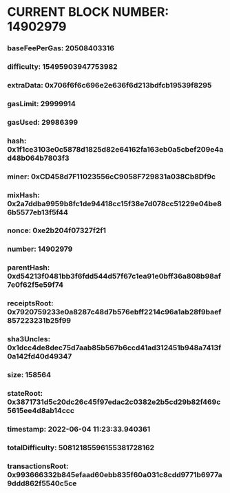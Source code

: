 # CURRENT BLOCK NUMBER: 14902979

### baseFeePerGas: 20508403316
### difficulty: 15495903947753982
### extraData: 0x706f6f6c696e2e636f6d213bdfcb19539f8295
### gasLimit: 29999914
### gasUsed: 29986399
### hash: 0x1f1ce3103e0c5878d1825d82e64162fa163eb0a5cbef209e4ad48b064b7803f3
### miner: 0xCD458d7F11023556cC9058F729831a038Cb8Df9c
### mixHash: 0x2a7ddba9959b8fc1de94418cc15f38e7d078cc51229e04be86b5577eb13f5f44
### nonce: 0xe2b204f07327f2f1
### number: 14902979
### parentHash: 0xd54213f0481bb3f6fdd544d57f67c1ea91e0bff36a808b98af7e0f62f5e59f74
### receiptsRoot: 0x7920759233e0a8287c48d7b576ebff2214c96a1ab28f9baef857223231b25f99
### sha3Uncles: 0x1dcc4de8dec75d7aab85b567b6ccd41ad312451b948a7413f0a142fd40d49347
### size: 158564
### stateRoot: 0x3871731d5c20dc26c45f97edac2c0382e2b5cd29b82f469c5615ee4d8ab14ccc
### timestamp: 2022-06-04 11:23:33.940361
### totalDifficulty: 50812185596155381728162
### transactionsRoot: 0x993666332b845efaad60ebb835f60a031c8cdd9771b6977a9ddd862f5540c5ce
